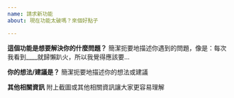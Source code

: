 ```yaml
---
name: 請求新功能
about: 現在功能太破嗎？來個好點子

---
```


**這個功能是想要解決你的什麼問題？**
簡潔扼要地描述你遇到的問題，像是：每次我看到____就歸懶趴火，所以我覺得應該要...

**你的想法/建議是？**
簡潔扼要地描述你的想法或建議

**其他相關資訊**
附上截圖或其他相關資訊讓大家更容易理解
